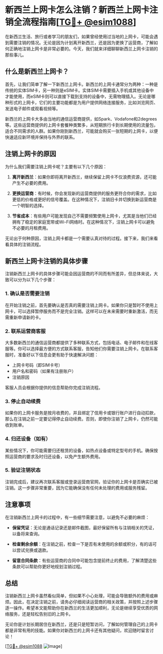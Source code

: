 # 新西兰上网卡怎么注销？新西兰上网卡注销全流程指南[[TG💪+ @esim1088](https://t.me/s/esim1088)]

在新西兰生活、旅行或者学习的朋友们，如果曾经使用过当地的上网卡，可能会遇到需要注销的情况。无论是因为计划离开新西兰，还是因为更换了运营商，了解如何正确地注销上网卡是非常必要的。今天，我们就来详细聊聊新西兰上网卡注销的那些事儿。

## 什么是新西兰上网卡？

首先，让我们简单了解一下新西兰上网卡。新西兰的上网卡通常分为两种：一种是传统的实体SIM卡，另一种则是eSIM卡。实体SIM卡需要插入手机或其他设备中才能使用，而eSIM卡则可以直接下载到支持的设备中，无需物理插入。无论是哪种形式的上网卡，它们的主要功能都是为用户提供网络连接服务，比如浏览网页、发送电子邮件或观看视频等。

新西兰的上网卡大多由当地的通信运营商提供，如Spark、Vodafone和2degrees等。这些运营商提供的上网卡套餐种类繁多，从短期旅行卡到长期使用的流量包，适合不同需求的人群。如果你刚到新西兰，可能就会购买一张短期的上网卡，以便快速适应新环境并保持与外界的联系。

## 注销上网卡的原因

为什么我们需要注销上网卡呢？主要有以下几个原因：

1. **离开新西兰**：如果你即将离开新西兰，继续保留上网卡不仅浪费资源，还可能产生不必要的费用。
   
2. **更换运营商**：有时候，你会发现新的运营商提供的服务更符合你的需求，比如更低的价格或更好的信号覆盖。在这种情况下，注销旧卡并切换到新运营商是一个明智的选择。
   
3. **节省成本**：有些用户可能发现自己不需要频繁使用上网卡，尤其是当他们已经拥有了稳定的家庭宽带或Wi-Fi网络时。在这种情况下，注销上网卡可以避免不必要的月租费用。

无论出于何种原因，注销上网卡都是一个需要认真对待的过程。接下来，我们来看看具体的注销流程。

## 新西兰上网卡注销的具体步骤

注销新西兰上网卡的具体步骤可能会因运营商的不同而有所差异，但总体来说，大致可以分为以下几个步骤：

### 1. 确认是否需要注销

在开始注销之前，首先要确认是否真的需要注销上网卡。如果你只是暂时不使用上网卡，可以选择暂停服务而不是完全注销。这样可以在未来需要时重新激活，而无需重新申请新的卡。

### 2. 联系运营商客服

大多数新西兰的通信运营商都提供了多种联系方式，包括电话、电子邮件和在线客服等。你可以选择最方便的方式联系客服，告知他们你需要注销上网卡。在联系客服时，准备好以下信息会更有助于快速解决问题：

- 上网卡号码（即SIM卡号）
- 用户名和密码（如果有注册账户）
- 注销原因

客服人员会根据你提供的信息帮助你完成注销流程。

### 3. 停止自动续费

如果你的上网卡服务是按月收费的，并且绑定了信用卡或银行账户进行自动扣款，那么在注销之前一定要记得停止自动续费。否则，即使你注销了上网卡，仍然可能收到账单。

### 4. 归还设备（如有）

某些情况下，你可能需要归还租赁的设备，如热点设备或特定型号的手机。确保按照运营商的要求及时归还设备，以免产生额外费用。

### 5. 验证注销状态

注销完成后，建议再次联系客服或登录运营商官网，验证你的上网卡是否确实已被注销。这一步骤非常重要，因为它能确保没有任何未处理的费用或服务残留。

## 注意事项

在注销新西兰上网卡的过程中，有一些细节需要注意，以避免不必要的麻烦：

- **保留凭证**：无论是通话记录还是邮件截图，最好保留所有与注销相关的凭证，以备将来查询。
  
- **检查剩余余额**：在注销之前，检查一下是否有未使用的余额或积分，有的话可以尝试兑换或退款。

- **留意合同条款**：有些运营商的合同中可能包含提前终止的费用，了解清楚这些条款可以帮助你更好地规划注销过程。

## 总结

注销新西兰上网卡虽然看似简单，但如果不小心处理，可能会导致额外的费用或麻烦。因此，在决定注销之前，请务必仔细阅读运营商的相关政策，并按照上述步骤逐一操作。希望本文能帮助你在新西兰的生活更加顺利，无论是继续享受优质的网络服务，还是轻松告别旧的上网卡。

无论你是计划长期居住在新西兰，还是只是短暂访问，了解如何管理自己的上网卡都是非常有用的技能。如果你对新西兰的上网卡还有其他疑问，欢迎随时留言讨论！

[[TG💪+ @esim1088](https://t.me/s/esim1088) ![Image](https://i.postimg.cc/4NQfJmqS/Snipaste-2025-05-13-00-14-12.png)]